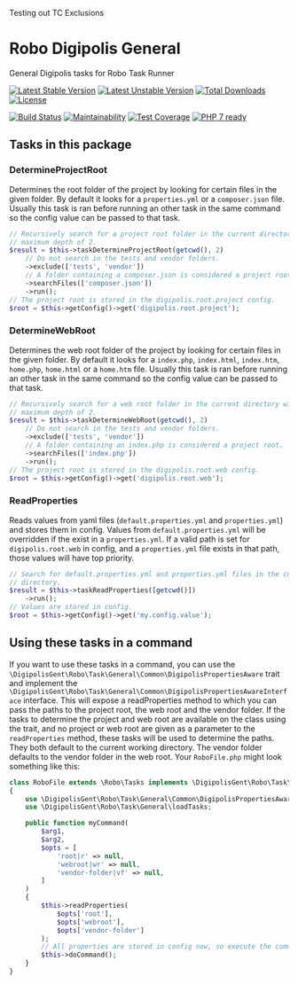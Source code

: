 Testing out TC Exclusions
# Robo Digipolis General

General Digipolis tasks for Robo Task Runner

[![Latest Stable Version](https://poser.pugx.org/digipolisgent/robo-digipolis-general/v/stable)](https://packagist.org/packages/digipolisgent/robo-digipolis-general)
[![Latest Unstable Version](https://poser.pugx.org/digipolisgent/robo-digipolis-general/v/unstable)](https://packagist.org/packages/digipolisgent/robo-digipolis-general)
[![Total Downloads](https://poser.pugx.org/digipolisgent/robo-digipolis-general/downloads)](https://packagist.org/packages/digipolisgent/robo-digipolis-general)
[![License](https://poser.pugx.org/digipolisgent/robo-digipolis-general/license)](https://packagist.org/packages/digipolisgent/robo-digipolis-general)

[![Build Status](https://travis-ci.org/digipolisgent/robo-digipolis-general.svg?branch=develop)](https://travis-ci.org/digipolisgent/robo-digipolis-general)
[![Maintainability](https://api.codeclimate.com/v1/badges/32a341d0ce9142233be3/maintainability)](https://codeclimate.com/github/davehenton/robo-digipolis-general/maintainability)
[![Test Coverage](https://api.codeclimate.com/v1/badges/37c4961b0a0d7f6ff3d0/test_coverage)](https://codeclimate.com/github/digipolisgent/robo-digipolis-general/test_coverage)
[![PHP 7 ready](https://php7ready.timesplinter.ch/digipolisgent/robo-digipolis-general/develop/badge.svg)](https://travis-ci.org/digipolisgent/robo-digipolis-general)

## Tasks in this package

### DetermineProjectRoot

Determines the root folder of the project by looking for certain files in the
given folder. By default it looks for a `properties.yml` or a `composer.json`
file. Usually this task is ran before running an other task in the same command
so the config value can be passed to that task.

```php
// Recursively search for a project root folder in the current directory with a
// maximum depth of 2.
$result = $this->taskDetermineProjectRoot(getcwd(), 2)
    // Do not search in the tests and vendor folders.
    ->exclude(['tests', 'vendor'])
    // A folder containing a composer.json is considered a project root.
    ->searchFiles(['composer.json'])
    ->run();
// The project root is stored in the digipolis.root.project config.
$root = $this->getConfig()->get('digipolis.root.project');
```

### DetermineWebRoot

Determines the web root folder of the project by looking for certain files in
the given folder. By default it looks for a `index.php`, `index.html`,
`index.htm`, `home.php`, `home.html` or a `home.htm` file. Usually this task is
ran before running an other task in the same command so the config value can be
passed to that task.

```php
// Recursively search for a web root folder in the current directory with a
// maximum depth of 2.
$result = $this->taskDetermineWebRoot(getcwd(), 2)
    // Do not search in the tests and vendor folders.
    ->exclude(['tests', 'vendor'])
    // A folder containing an index.php is considered a project root.
    ->searchFiles(['index.php'])
    ->run();
// The project root is stored in the digipolis.root.web config.
$root = $this->getConfig()->get('digipolis.root.web');
```

### ReadProperties

Reads values from yaml files (`default.properties.yml` and `properties.yml`) and
stores them in config. Values from `default.properties.yml` will be overridden
if the exist in a `properties.yml`. If a valid path is set for
`digipolis.root.web` in config, and a `properties.yml` file exists in that path,
those values will have top priority.

```php
// Search for default.properties.yml and properties.yml files in the current
// directory.
$result = $this->taskReadProperties([getcwd()])
    ->run();
// Values are stored in config.
$root = $this->getConfig()->get('my.config.value');
```

## Using these tasks in a command

If you want to use these tasks in a command, you can use the
`\DigipolisGent\Robo\Task\General\Common\DigipolisPropertiesAware` trait and
implement the
`\DigipolisGent\Robo\Task\General\Common\DigipolisPropertiesAwareInterface`
interface. This will expose a readProperties method to which you can pass the
paths to the project root, the web root and the vendor folder. If the tasks to
determine the project and web root are available on the class using the trait,
and no project or web root are given as a parameter to the `readProperties`
method, these tasks will be used to determine the paths. They both default to
the current working directory. The vendor folder defaults to the vendor folder
in the web root. Your `RoboFile.php` might look something like this:

```php
class RoboFile extends \Robo\Tasks implements \DigipolisGent\Robo\Task\General\Common\DigipolisPropertiesAwareInterface
{
    use \DigipolisGent\Robo\Task\General\Common\DigipolisPropertiesAware;
    use \DigipolisGent\Robo\Task\General\loadTasks;

    public function myCommand(
        $arg1,
        $arg2,
        $opts = [
            'root|r' => null,
            'webroot|wr' => null,
            'vendor-folder|vf' => null,
        ]
    )
    {
        $this->readProperties(
            $opts['root'],
            $opts['webroot'],
            $opts['vendor-folder']
        );
        // All properties are stored in config now, so execute the command.
        $this->doCommand();
    }
}
